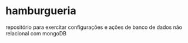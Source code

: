 # hamburgueria
repositório para exercitar configurações e ações de banco de dados não relacional com mongoDB
